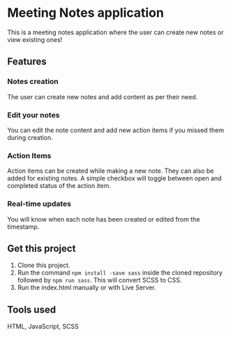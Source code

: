 # Meeting Notes application
This is a meeting notes application where the user can create new notes or view existing ones!

## Features
### Notes creation
The user can create new notes and add content as per their need.

### Edit your notes
You can edit the note content and add new action items if you missed them during creation.

### Action Items
Action items can be created while making a new note. They can also be added for existing notes. A simple checkbox will toggle between open and completed status of the action item.

### Real-time updates
You will know when each note has been created or edited from the timestamp.

## Get this project
1. Clone this project.
2. Run the command ```npm install -save sass``` inside the cloned repository followed by ```npm run sass```. This will convert SCSS to CSS.
3. Run the index.html manually or with Live Server.

## Tools used
HTML, JavaScript, SCSS